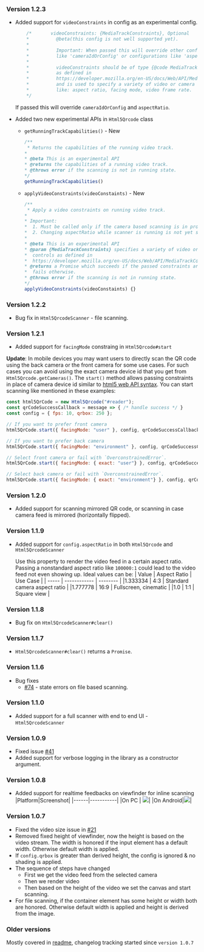 ### Version 1.2.3
 - Added support for `videoConstraints` in config as an experimental config.
    ```js
        /*       videoConstraints: {MediaTrackConstraints}, Optional
        *          @beta(this config is not well supported yet).
        *          
        *          Important: When passed this will override other configurations
        *          like 'cameraIdOrConfig' or configurations like 'aspectRatio'.
        *          
        *          videoConstraints should be of type {@code MediaTrackConstraints}
        *          as defined in
        *          https://developer.mozilla.org/en-US/docs/Web/API/MediaTrackConstraints
        *          and is used to specify a variety of video or camera controls
        *          like: aspect ratio, facing mode, video frame rate.
        */
    ```
    If passed this will override `cameraIdOrConfig` and `aspectRatio`.

 - Added two new experimental APIs in `Html5Qrcode` class
    - `getRunningTrackCapabilities()` - New
        ```js
        /**
         * Returns the capabilities of the running video track.
        * 
        * @beta This is an experimental API
        * @returns the capabilities of a running video track.
        * @throws error if the scanning is not in running state.
        */
        getRunningTrackCapabilities()
        ```
    - `applyVideoConstraints(videoConstaints)` - New
        ```js
        /**
         * Apply a video constraints on running video track.
        * 
        * Important:
        *  1. Must be called only if the camera based scanning is in progress.
        *  2. Changing aspectRatio while scanner is running is not yet supported.
        * 
        * @beta This is an experimental API
        * @param {MediaTrackConstraints} specifies a variety of video or camera
        *  controls as defined in 
        *  https://developer.mozilla.org/en-US/docs/Web/API/MediaTrackConstraints
        * @returns a Promise which succeeds if the passed constraints are applied,
        *  fails otherwise.
        * @throws error if the scanning is not in running state.
        */
        applyVideoConstraints(videoConstaints) {}
        ```

### Version 1.2.2
 - Bug fix in `Html5QrcodeScanner` - file scanning.

### Version 1.2.1
 + Added support for `facingMode` constraing in `Html5Qrcode#start`
 
**Update**:
In mobile devices you may want users to directly scan the QR code using the back camera or the front camera for some use cases. For such cases you can avoid using the exact camera device id that you get from `Html5Qrcode.getCameras()`. The `start()` method allows passing constraints in place of camera device id similar to [html5 web API syntax](https://developer.mozilla.org/en-US/docs/Web/API/MediaDevices/getUserMedia#Syntax). You can start scanning like mentioned in these examples:

```js
const html5QrCode = new Html5Qrcode("#reader");
const qrCodeSuccessCallback = message => { /* handle success */ }
const config = { fps: 10, qrbox: 250 };

// If you want to prefer front camera
html5QrCode.start({ facingMode: "user" }, config, qrCodeSuccessCallback);

// If you want to prefer back camera
html5QrCode.start({ facingMode: "environment" }, config, qrCodeSuccessCallback);

// Select front camera or fail with `OverconstrainedError`.
html5QrCode.start({ facingMode: { exact: "user"} }, config, qrCodeSuccessCallback);

// Select back camera or fail with `OverconstrainedError`.
html5QrCode.start({ facingMode: { exact: "environment"} }, config, qrCodeSuccessCallback);
```

### Version 1.2.0
 + Added support for scanning mirrored QR code, or scanning in case camera feed is mirrored (horizontally flipped).

### Version 1.1.9
 + Added support for `config.aspectRatio` in both `Html5Qrcode` and `Html5QrcodeScanner`

    Use this property to render the video feed in a certain aspect ratio. Passing a nonstandard aspect ratio like `100000:1` could lead to the video feed not even showing up. Ideal values can be:
    | Value | Aspect Ratio | Use Case |
    | ----- | ------------ | -------- |
    |1.333334 | 4:3 | Standard camera aspect ratio |
    |1.777778 | 16:9 | Fullscreen, cinematic |
    |1.0 | 1:1 | Square view |


### Version 1.1.8
 + Bug fix on `Html5QrcodeScanner#clear()`

### Version 1.1.7
 + `Html5QrcodeScanner#clear()` returns a `Promise`.

### Version 1.1.6
 + Bug fixes
   + [#74](https://github.com/mebjas/html5-qrcode/issues/74) - state errors on file based scanning.

### Version 1.1.0
 + Added support for a full scanner with end to end UI - `Html5QrcodeScanner`

### Version 1.0.9
 + Fixed issue [#41](https://github.com/mebjas/html5-qrcode/issues/41)
 + Added support for verbose logging in the library as a constructor argument.

### Version 1.0.8
 + Added support for realtime feedbacks on viewfinder for inline scanning
    |Platform|Screenshot|
    |------|-----------|
    |On PC | ![](./assets/screen.gif)|
    |On Android|![](./assets/pixel3.gif)|

### Version 1.0.7
 + Fixed the video size issue in [#21](https://github.com/mebjas/html5-qrcode/issues/21)
 + Removed fixed height of viewfinder, now the height is based on the video stream. The width is honored if the input element has a default width. Otherwise default width is applied.
 + If `config.qrbox` is greater than derived height, the config is ignored & no shading is applied.
 + The sequence of steps have changed
    + First we get the video feed from the selected camera
    + Then we render video
    + Then based on the height of the video we set the canvas and start scanning.
 + For file scanning, if the container element has some height or width both are honored. 
    Otherwise default width is applied and height is derived from the image.

### Older versions
Mostly covered in [readme](./README.md), changelog tracking started since `version 1.0.7`